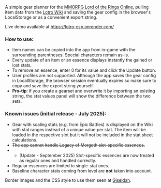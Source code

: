 A simple gear planner for the [MMORPG Lord of the Rings Online](https://lotro.com/), pulling item data from the [Lotro Wiki](https://lotro-wiki.com/) and saving the gear config in the browser's LocalStorage or as a convenient export string.

Live demo available at https://lotro-csp.onrender.com/

### How to use:
- Item names can be copied into the app from in-game with the surrounding parentheses. Special characters remain as-is.
- Every update of an item or an essence displays instantly the gained or lost stats.
- To remove an essence, enter 0 for its value and click the Update button.
- User profiles are not supported. Although the app saves the gear config in LocalStorage, the browser session eventually expires so make sure to copy and save the export string yourself.
- **Pro-tip**: if you create a gearset and overwrite it by importing an existing string, the stat values panel will show the difference between the two sets.

### Known issues (initial release - July 2025):
- Gear with scaling stats (e.g. from Epic Battles) is displayed on the Wiki with stat ranges instead of a unique value per stat. The item will be loaded in the respective slot but it will not be included in the stat sheet calculations.
- ~~The app cannot handle Legacy of Morgoth slot-specific essences.~~
- - (Update - September 2025) Slot-specific essences are now treated as regular ones and handled correctly.
- Regular essences are limited to single-stat ones.
- Baseline character stats coming from level are **not** taken into account.

Border images and the CSS style to use them seen at [Giseldah](https://giseldah.github.io/).